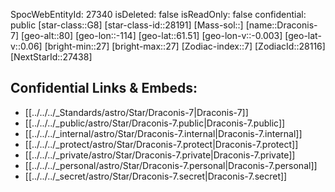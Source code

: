﻿---
location:
- 61.51
- 114
- 80
tags:
- astro/Star
type: Star
---

SpocWebEntityId: 27340
isDeleted: false
isReadOnly: false
confidential: public
[star-class::G8]
[star-class-id::28191]
[Mass-sol::]
[name::Draconis-7]
[geo-alt::80]
[geo-lon::-114]
[geo-lat::61.51]
[geo-lon-v::-0.003]
[geo-lat-v::0.06]
[bright-min::27]
[bright-max::27]
[Zodiac-index::7]
[ZodiacId::28116]
[NextStarId::27438]



## Confidential Links & Embeds: 
- [[../../../_Standards/astro/Star/Draconis-7|Draconis-7]] 
- [[../../../_public/astro/Star/Draconis-7.public|Draconis-7.public]] 
- [[../../../_internal/astro/Star/Draconis-7.internal|Draconis-7.internal]] 
- [[../../../_protect/astro/Star/Draconis-7.protect|Draconis-7.protect]] 
- [[../../../_private/astro/Star/Draconis-7.private|Draconis-7.private]] 
- [[../../../_personal/astro/Star/Draconis-7.personal|Draconis-7.personal]] 
- [[../../../_secret/astro/Star/Draconis-7.secret|Draconis-7.secret]]

